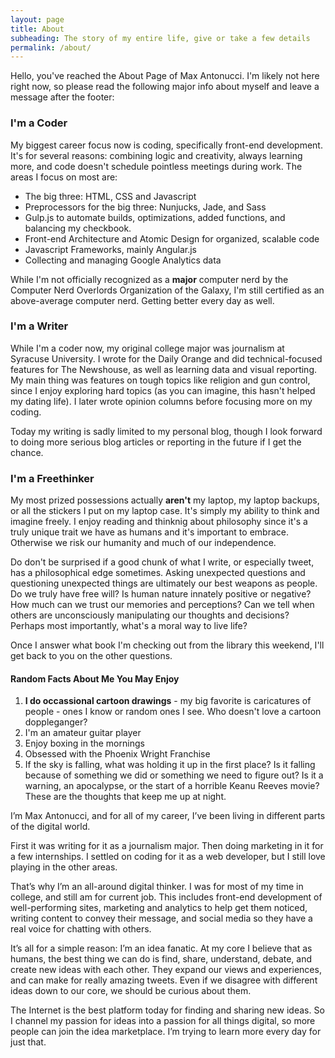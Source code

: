 ```yaml
---
layout: page
title: About
subheading: The story of my entire life, give or take a few details
permalink: /about/
---
```


Hello, you've reached the About Page of Max Antonucci. I'm likely not here right now, so please read the following major info about myself and leave a message after the footer:

### I'm a Coder

My biggest career focus now is coding, specifically front-end development. It's for several reasons: combining logic and creativity, always learning more, and code doesn't schedule pointless meetings during work. The areas I focus on most are:

* The big three: HTML, CSS and Javascript
* Preprocessors for the big three: Nunjucks, Jade, and Sass
* Gulp.js to automate builds, optimizations, added functions, and balancing my checkbook.
* Front-end Architecture and Atomic Design for organized, scalable code
* Javascript Frameworks, mainly Angular.js
* Collecting and managing Google Analytics data

While I'm not officially recognized as a **major** computer nerd by the Computer Nerd Overlords Organization of the Galaxy, I'm still certified as an above-average computer nerd. Getting better every day as well.

### I'm a Writer

While I'm a coder now, my original college major was journalism at Syracuse University. I wrote for the Daily Orange and did technical-focused features for The Newshouse, as well as learning data and visual reporting. My main thing was features on tough topics like religion and gun control, since I enjoy exploring hard topics (as you can imagine, this hasn't helped my dating life). I later wrote opinion columns before focusing more on my coding.

Today my writing is sadly limited to my personal blog, though I look forward to doing more serious blog articles or reporting in the future if I get the chance.

### I'm a Freethinker

My most prized possessions actually **aren't** my laptop, my laptop backups, or all the stickers I put on my laptop case. It's simply my ability to think and imagine freely. I enjoy reading and thinknig about philosophy since it's a truly unique trait we have as humans and it's important to embrace. Otherwise we risk our humanity and much of our independence.

Do don't be surprised if a good chunk of what I write, or especially tweet, has a philosophical edge sometimes. Asking unexpected questions and questioning unexpected things are ultimately our best weapons as people. Do we truly have free will? Is human nature innately positive or negative? How much can we trust our memories and perceptions? Can we tell when others are unconsciously manipulating our thoughts and decisions? Perhaps most importantly, what's a moral way to live life?

Once I answer what book I'm checking out from the library this weekend, I'll get back to you on the other questions.

#### Random Facts About Me You May Enjoy

1. **I do occassional cartoon drawings** - my big favorite is caricatures of people - ones I know or random ones I see. Who doesn't love a cartoon doppleganger?
2. I'm an amateur guitar player
3. Enjoy boxing in the mornings
4. Obsessed with the Phoenix Wright Franchise
5. If the sky is falling, what was holding it up in the first place? Is it falling because of something we did or something we need to figure out? Is it a warning, an apocalypse, or the start of a horrible Keanu Reeves movie? These are the thoughts that keep me up at night.


I’m Max Antonucci, and for all of my career, I’ve been living in different parts of the digital world.

First it was writing for it as a journalism major. Then doing marketing in it for a few internships. I settled on coding for it as a web developer, but I still love playing in the other areas.

That’s why I’m an all-around digital thinker. I was for most of my time in college, and still am for current job. This includes front-end development of well-performing sites, marketing and analytics to help get them noticed, writing content to convey their message, and social media so they have a real voice for chatting with others.

It’s all for a simple reason: I’m an idea fanatic. At my core I believe that as humans, the best thing we can do is find, share, understand, debate, and create new ideas with each other. They expand our views and experiences, and can make for really amazing tweets. Even if we disagree with different ideas down to our core, we should be curious about them.

The Internet is the best platform today for finding and sharing new ideas. So I channel my passion for ideas into a passion for all things digital, so more people can join the idea marketplace. I’m trying to learn more every day for just that.